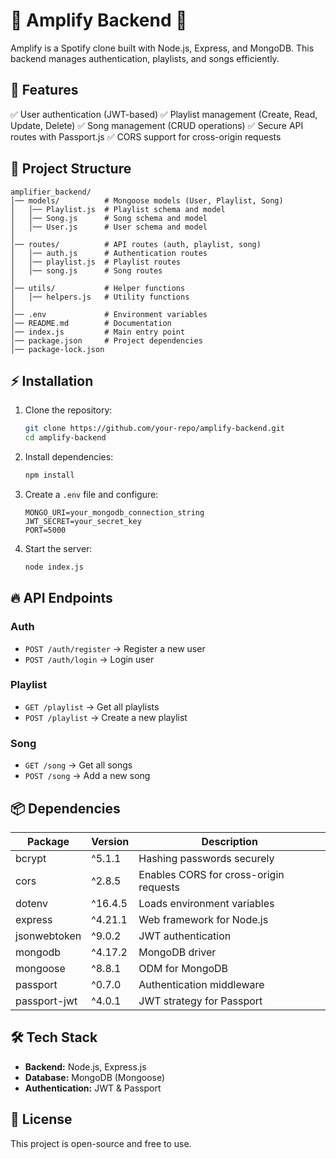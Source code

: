 # 🎵 Amplify Backend 🎵
Amplify is a Spotify clone built with Node.js, Express, and MongoDB. This backend manages authentication, playlists, and songs efficiently.

## 🚀 Features
✅ User authentication (JWT-based)
✅ Playlist management (Create, Read, Update, Delete)
✅ Song management (CRUD operations)
✅ Secure API routes with Passport.js
✅ CORS support for cross-origin requests

## 📂 Project Structure
```
amplifier_backend/
│── models/          # Mongoose models (User, Playlist, Song)
│   │── Playlist.js  # Playlist schema and model
│   │── Song.js      # Song schema and model
│   │── User.js      # User schema and model
│
│── routes/          # API routes (auth, playlist, song)
│   │── auth.js      # Authentication routes
│   │── playlist.js  # Playlist routes
│   │── song.js      # Song routes
│
│── utils/           # Helper functions
│   │── helpers.js   # Utility functions
│
│── .env             # Environment variables
│── README.md        # Documentation
│── index.js         # Main entry point
│── package.json     # Project dependencies
│── package-lock.json
```

## ⚡ Installation
1. Clone the repository:
   ```sh
   git clone https://github.com/your-repo/amplify-backend.git
   cd amplify-backend
   ```
2. Install dependencies:
   ```sh
   npm install
   ```
3. Create a `.env` file and configure:
   ```
   MONGO_URI=your_mongodb_connection_string
   JWT_SECRET=your_secret_key
   PORT=5000
   ```
4. Start the server:
   ```sh
   node index.js
   ```

## 🔥 API Endpoints
### Auth
- `POST /auth/register` → Register a new user
- `POST /auth/login` → Login user

### Playlist
- `GET /playlist` → Get all playlists
- `POST /playlist` → Create a new playlist

### Song
- `GET /song` → Get all songs
- `POST /song` → Add a new song

## 📦 Dependencies
| Package       | Version  | Description |
|--------------|---------|-------------|
| bcrypt       | ^5.1.1  | Hashing passwords securely |
| cors         | ^2.8.5  | Enables CORS for cross-origin requests |
| dotenv       | ^16.4.5 | Loads environment variables |
| express      | ^4.21.1 | Web framework for Node.js |
| jsonwebtoken | ^9.0.2  | JWT authentication |
| mongodb      | ^4.17.2 | MongoDB driver |
| mongoose     | ^8.8.1  | ODM for MongoDB |
| passport     | ^0.7.0  | Authentication middleware |
| passport-jwt | ^4.0.1  | JWT strategy for Passport |

## 🛠 Tech Stack
- **Backend:** Node.js, Express.js
- **Database:** MongoDB (Mongoose)
- **Authentication:** JWT & Passport

## 📜 License
This project is open-source and free to use.

